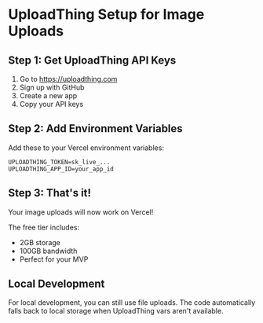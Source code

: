 # UploadThing Setup for Image Uploads

## Step 1: Get UploadThing API Keys

1. Go to https://uploadthing.com
2. Sign up with GitHub
3. Create a new app
4. Copy your API keys

## Step 2: Add Environment Variables

Add these to your Vercel environment variables:

```
UPLOADTHING_TOKEN=sk_live_...
UPLOADTHING_APP_ID=your_app_id
```

## Step 3: That's it!

Your image uploads will now work on Vercel!

The free tier includes:
- 2GB storage
- 100GB bandwidth
- Perfect for your MVP

## Local Development

For local development, you can still use file uploads.
The code automatically falls back to local storage when UploadThing vars aren't available.
